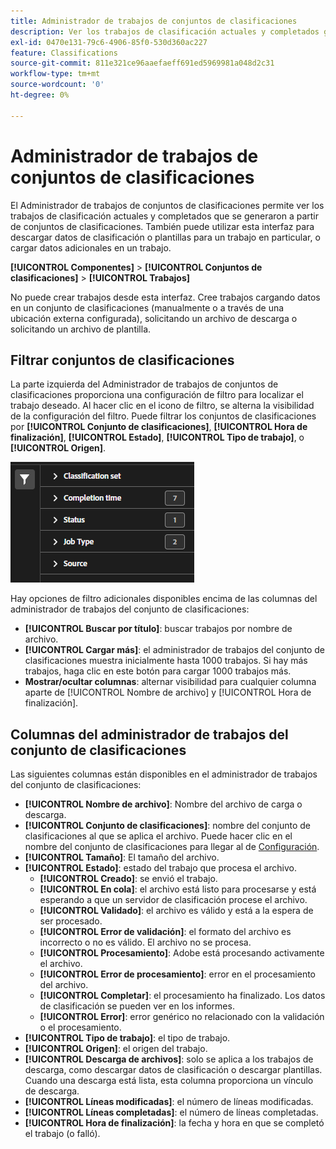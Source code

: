 ```yaml
---
title: Administrador de trabajos de conjuntos de clasificaciones
description: Ver los trabajos de clasificación actuales y completados generados a partir de conjuntos de clasificaciones.
exl-id: 0470e131-79c6-4906-85f0-530d360ac227
feature: Classifications
source-git-commit: 811e321ce96aaefaeff691ed5969981a048d2c31
workflow-type: tm+mt
source-wordcount: '0'
ht-degree: 0%

---
```


# Administrador de trabajos de conjuntos de clasificaciones

El Administrador de trabajos de conjuntos de clasificaciones permite ver los trabajos de clasificación actuales y completados que se generaron a partir de conjuntos de clasificaciones. También puede utilizar esta interfaz para descargar datos de clasificación o plantillas para un trabajo en particular, o cargar datos adicionales en un trabajo.

**[!UICONTROL Componentes]** > **[!UICONTROL Conjuntos de clasificaciones]** > **[!UICONTROL Trabajos]**

No puede crear trabajos desde esta interfaz. Cree trabajos cargando datos en un conjunto de clasificaciones (manualmente o a través de una ubicación externa configurada), solicitando un archivo de descarga o solicitando un archivo de plantilla.

## Filtrar conjuntos de clasificaciones

La parte izquierda del Administrador de trabajos de conjuntos de clasificaciones proporciona una configuración de filtro para localizar el trabajo deseado. Al hacer clic en el icono de filtro, se alterna la visibilidad de la configuración del filtro. Puede filtrar los conjuntos de clasificaciones por **[!UICONTROL Conjunto de clasificaciones]**, **[!UICONTROL Hora de finalización]**, **[!UICONTROL Estado]**, **[!UICONTROL Tipo de trabajo]**, o **[!UICONTROL Origen]**.

![Filtros del trabajo del conjunto de clasificaciones](../assets/classification-set-job-filters.png)

Hay opciones de filtro adicionales disponibles encima de las columnas del administrador de trabajos del conjunto de clasificaciones:

* **[!UICONTROL Buscar por título]**: buscar trabajos por nombre de archivo.
* **[!UICONTROL Cargar más]**: el administrador de trabajos del conjunto de clasificaciones muestra inicialmente hasta 1000 trabajos. Si hay más trabajos, haga clic en este botón para cargar 1000 trabajos más.
* **Mostrar/ocultar columnas**: alternar visibilidad para cualquier columna aparte de [!UICONTROL Nombre de archivo] y [!UICONTROL Hora de finalización].

## Columnas del administrador de trabajos del conjunto de clasificaciones

Las siguientes columnas están disponibles en el administrador de trabajos del conjunto de clasificaciones:

* **[!UICONTROL Nombre de archivo]**: Nombre del archivo de carga o descarga.
* **[!UICONTROL Conjunto de clasificaciones]**: nombre del conjunto de clasificaciones al que se aplica el archivo. Puede hacer clic en el nombre del conjunto de clasificaciones para llegar al de [Configuración](manage/settings.md).
* **[!UICONTROL Tamaño]**: El tamaño del archivo.
* **[!UICONTROL Estado]**: estado del trabajo que procesa el archivo.
   * **[!UICONTROL Creado]**: se envió el trabajo.
   * **[!UICONTROL En cola]**: el archivo está listo para procesarse y está esperando a que un servidor de clasificación procese el archivo.
   * **[!UICONTROL Validado]**: el archivo es válido y está a la espera de ser procesado.
   * **[!UICONTROL Error de validación]**: el formato del archivo es incorrecto o no es válido. El archivo no se procesa.
   * **[!UICONTROL Procesamiento]**: Adobe está procesando activamente el archivo.
   * **[!UICONTROL Error de procesamiento]**: error en el procesamiento del archivo.
   * **[!UICONTROL Completar]**: el procesamiento ha finalizado. Los datos de clasificación se pueden ver en los informes.
   * **[!UICONTROL Error]**: error genérico no relacionado con la validación o el procesamiento.
* **[!UICONTROL Tipo de trabajo]**: el tipo de trabajo.
* **[!UICONTROL Origen]**: el origen del trabajo.
* **[!UICONTROL Descarga de archivos]**: solo se aplica a los trabajos de descarga, como descargar datos de clasificación o descargar plantillas. Cuando una descarga está lista, esta columna proporciona un vínculo de descarga.
* **[!UICONTROL Líneas modificadas]**: el número de líneas modificadas.
* **[!UICONTROL Líneas completadas]**: el número de líneas completadas.
* **[!UICONTROL Hora de finalización]**: la fecha y hora en que se completó el trabajo (o falló).
